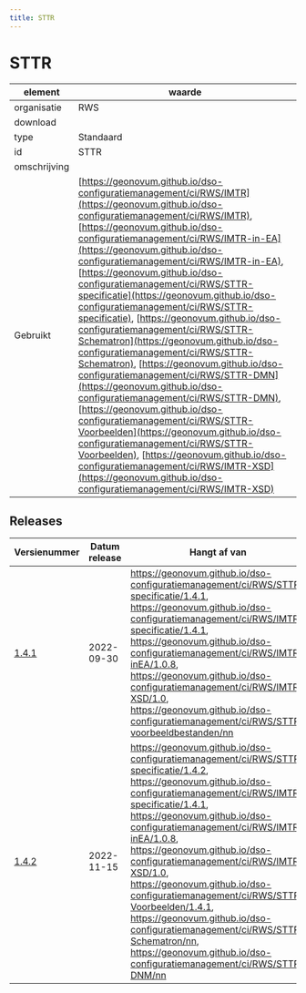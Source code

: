 ```yaml
---
title: STTR
---
```


# STTR

|element|waarde|
|-----|------|
| organisatie  |RWS|
| download  | [](<>)|
| type  |Standaard|
| id  |STTR|
| omschrijving  ||
| Gebruikt|[https://geonovum.github.io/dso-configuratiemanagement/ci/RWS/IMTR](https://geonovum.github.io/dso-configuratiemanagement/ci/RWS/IMTR), [https://geonovum.github.io/dso-configuratiemanagement/ci/RWS/IMTR-in-EA](https://geonovum.github.io/dso-configuratiemanagement/ci/RWS/IMTR-in-EA), [https://geonovum.github.io/dso-configuratiemanagement/ci/RWS/STTR-specificatie](https://geonovum.github.io/dso-configuratiemanagement/ci/RWS/STTR-specificatie), [https://geonovum.github.io/dso-configuratiemanagement/ci/RWS/STTR-Schematron](https://geonovum.github.io/dso-configuratiemanagement/ci/RWS/STTR-Schematron), [https://geonovum.github.io/dso-configuratiemanagement/ci/RWS/STTR-DMN](https://geonovum.github.io/dso-configuratiemanagement/ci/RWS/STTR-DMN), [https://geonovum.github.io/dso-configuratiemanagement/ci/RWS/STTR-Voorbeelden](https://geonovum.github.io/dso-configuratiemanagement/ci/RWS/STTR-Voorbeelden), [https://geonovum.github.io/dso-configuratiemanagement/ci/RWS/IMTR-XSD](https://geonovum.github.io/dso-configuratiemanagement/ci/RWS/IMTR-XSD)|

## Releases

|Versienummer|Datum release|Hangt af van
|-------|-------|-----|
| [1.4.1](<download>)|2022-09-30|https://geonovum.github.io/dso-configuratiemanagement/ci/RWS/STTR-specificatie/1.4.1, https://geonovum.github.io/dso-configuratiemanagement/ci/RWS/IMTR-specificatie/1.4.1, https://geonovum.github.io/dso-configuratiemanagement/ci/RWS/IMTR-inEA/1.0.8, https://geonovum.github.io/dso-configuratiemanagement/ci/RWS/IMTR-XSD/1.0, https://geonovum.github.io/dso-configuratiemanagement/ci/RWS/STTR-voorbeeldbestanden/nn|
| [1.4.2](<download>)|2022-11-15|https://geonovum.github.io/dso-configuratiemanagement/ci/RWS/STTR-specificatie/1.4.2, https://geonovum.github.io/dso-configuratiemanagement/ci/RWS/IMTR-specificatie/1.4.1, https://geonovum.github.io/dso-configuratiemanagement/ci/RWS/IMTR-inEA/1.0.8, https://geonovum.github.io/dso-configuratiemanagement/ci/RWS/IMTR-XSD/1.0, https://geonovum.github.io/dso-configuratiemanagement/ci/RWS/STTR-Voorbeelden/1.4.1, https://geonovum.github.io/dso-configuratiemanagement/ci/RWS/STTR-Schematron/nn, https://geonovum.github.io/dso-configuratiemanagement/ci/RWS/STTR-DNM/nn|

